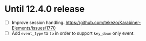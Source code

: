 # Until 12.4.0 release

- [ ] Improve session handling. <https://github.com/tekezo/Karabiner-Elements/issues/1770>
- [ ] Add `event_type` to `to` in order to support `key_down` only event.
